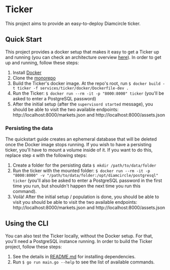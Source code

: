 # Ticker
This project aims to provide an easy-to-deploy Diamcircle ticker.

## Quick Start
This project provides a docker setup that makes it easy to get a Ticker up and running (you can
check an architecture overview [here](docs/Architecture.md)). In order to get up and running,
follow these steps:

1. Install [Docker](https://hub.docker.com/editions/community/docker-ce-desktop-mac)
2. Clone the [monorepo](https://github.com/diamcircle/go)
3. Build the Ticker's docker image. At the repo's root, run `$ docker build -t ticker -f services/ticker/docker/Dockerfile-dev .`
4. Run the Ticker: `$ docker run --rm -it -p "8000:8000" ticker` (you'll be asked to enter a
   PostgreSQL password)
5. After the initial setup (after the `supervisord started` message), you should be able to visit
   the two available endpoints: http://localhost:8000/markets.json and
   http://localhost:8000/assets.json

### Persisting the data
The quickstart guide creates an ephemeral database that will be deleted once the Docker image stops
running. If you wish to have a persisting ticker, you'll have to mount a volume inside of it. If
you want to do this, replace step `4` with the following steps:

1. Create a folder for the persisting data `$ mkdir /path/to/data/folder`
2. Run the ticker with the mounted folder: `$ docker run --rm -it -p "8000:8000" -v
   "/path/to/data/folder:/opt/diamcircle/postgresql" ticker` (you'll also be asked to enter a
   PostgreSQL password in the first time you run, but shouldn't happen the next time you run this
   command).
3. Voilà! After the initial setup / population is done, you should be able to visit you should be
   able to visit the two available endpoints: http://localhost:8000/markets.json and
   http://localhost:8000/assets.json

## Using the CLI
You can also test the Ticker locally, without the Docker setup. For that, you'll need a PostgreSQL
instance running. In order to build the Ticker project, follow these steps:
1. See the details in [README.md](../../../../README.md#dependencies) for installing dependencies.
2. Run `$ go run main.go --help` to see the list of available commands.
